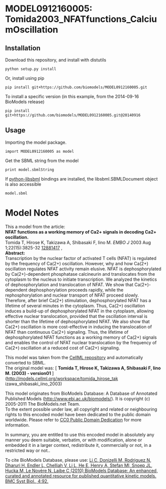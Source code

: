 # MODEL0912160005: Tomida2003_NFATfunctions_CalciumOscillation

## Installation

Download this repository, and install with distutils

`python setup.py install`

Or, install using pip

`pip install git+https://github.com/biomodels/MODEL0912160005.git`

To install a specific version (in this example, from the 2014-09-16 BioModels release)

`pip install git+https://github.com/biomodels/MODEL0912160005.git@20140916`

## Usage

Importing the model package.

`import MODEL0912160005 as model`

Get the SBML string from the model

`print model.sbmlString`

If [python-libsbml](https://pypi.python.org/pypi/python-libsbml) bindings are
installed, the libsbml.SBMLDocument object is also accessible

`model.sbml`


# Model Notes


This a model from the article:  
**NFAT functions as a working memory of Ca2+ signals in decoding Ca2+ oscillation.**   
Tomida T, Hirose K, Takizawa A, Shibasaki F, Iino M. _EMBO J_ 2003 Aug
1;22(15):3825-32 [12881417](http://www.ncbi.nlm.nih.gov/pubmed/12881417) ,  
**Abstract:**   
Transcription by the nuclear factor of activated T cells (NFAT) is regulated
by the frequency of Ca(2+) oscillation. However, why and how Ca(2+)
oscillation regulates NFAT activity remain elusive. NFAT is dephosphorylated
by Ca(2+)-dependent phosphatase calcineurin and translocates from the
cytoplasm to the nucleus to initiate transcription. We analyzed the kinetics
of dephosphorylation and translocation of NFAT. We show that Ca(2+)-dependent
dephosphorylation proceeds rapidly, while the rephosphorylation and nuclear
transport of NFAT proceed slowly. Therefore, after brief Ca(2+) stimulation,
dephosphorylated NFAT has a lifetime of several minutes in the cytoplasm.
Thus, Ca(2+) oscillation induces a build-up of dephosphorylated NFAT in the
cytoplasm, allowing effective nuclear translocation, provided that the
oscillation interval is shorter than the lifetime of dephosphorylated NFAT. We
also show that Ca(2+) oscillation is more cost-effective in inducing the
translocation of NFAT than continuous Ca(2+) signaling. Thus, the lifetime of
dephosphorylated NFAT functions as a working memory of Ca(2+) signals and
enables the control of NFAT nuclear translocation by the frequency of Ca(2+)
oscillation at a reduced cost of Ca(2+) signaling.

This model was taken from the [CellML
repository](http://www.cellml.org/models) and automatically converted to SBML.  
The original model was: [ **Tomida T, Hirose K, Takizawa A, Shibasaki F, Iino
M. (2003) - version01** ](http://models.cellml.org/workspace/tomida_hirose_tak
izawa_shibasaki_iino_2003)

This model originates from BioModels Database: A Database of Annotated
Published Models (http://www.ebi.ac.uk/biomodels/). It is copyright (c)
2005-2011 The BioModels.net Team.  
To the extent possible under law, all copyright and related or neighbouring
rights to this encoded model have been dedicated to the public domain
worldwide. Please refer to [CC0 Public Domain
Dedication](http://creativecommons.org/publicdomain/zero/1.0/) for more
information.

In summary, you are entitled to use this encoded model in absolutely any
manner you deem suitable, verbatim, or with modification, alone or embedded it
in a larger context, redistribute it, commercially or not, in a restricted way
or not..  
  
To cite BioModels Database, please use: [Li C, Donizelli M, Rodriguez N,
Dharuri H, Endler L, Chelliah V, Li L, He E, Henry A, Stefan MI, Snoep JL,
Hucka M, Le Novère N, Laibe C (2010) BioModels Database: An enhanced, curated
and annotated resource for published quantitative kinetic models. BMC Syst
Biol., 4:92.](http://www.ncbi.nlm.nih.gov/pubmed/20587024)


